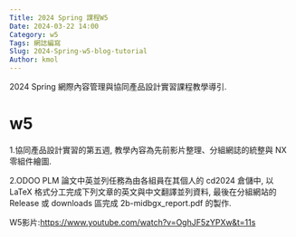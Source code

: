 ```yaml
---
Title: 2024 Spring 課程W5
Date: 2024-03-22 14:00
Category: w5
Tags: 網誌編寫
Slug: 2024-Spring-w5-blog-tutorial
Author: kmol
---
```


2024 Spring 網際內容管理與協同產品設計實習課程教學導引.

<!-- PELICAN_END_SUMMARY -->
# w5
1.協同產品設計實習的第五週, 教學內容為先前影片整理、分組網誌的統整與 NX 零組件繪圖.

2.ODOO PLM 論文中英並列任務為由各組員在其個人的 cd2024 倉儲中, 以 LaTeX 格式分工完成下列文章的英文與中文翻譯並列資料, 最後在分組網站的 Release 或 downloads 區完成 2b-midbgx_report.pdf 的製作.

W5影片:https://www.youtube.com/watch?v=OghJF5zYPXw&t=11s